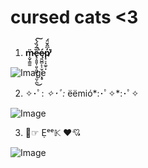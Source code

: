 # cursed cats <3
## 

1. **ṃ̴̮̜͇͚̈ȅ̶̢̞͈͈̹͈͕͖͖̟͔̤͕̪̅́̏́̀̚͘͜͠ę̷͈̺̻̙͔̫͕̜͕̣̥́p̸̟̠̟͚̠̣̓͆̂̆̈́͘̕**

![Image](https://i.kym-cdn.com/entries/icons/original/000/028/924/cover2.jpg)


2. ✧･ﾟ: *✧･ﾟ:* ëëmió*:･ﾟ✧*:･ﾟ✧

![Image](https://i.pinimg.com/564x/6d/57/76/6d5776cf2cfaeca49280e014420f7f8f.jpg)


3. 👺☞  Ẹᵉᵉ𝕂  ♥💘

![Image](b2eb7cc341f127b5f8d611be4d7168f2dbfaa8dcr1-480-360v2_hq.jpg)

